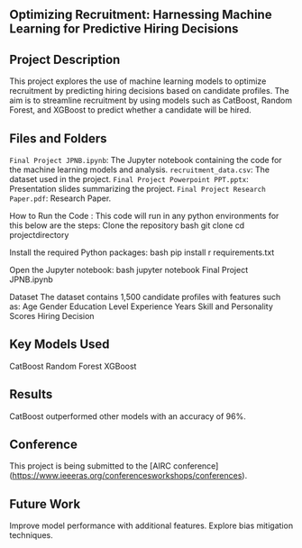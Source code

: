 ## Optimizing Recruitment: Harnessing Machine Learning for Predictive Hiring Decisions

## Project Description
This project explores the use of machine learning models to optimize recruitment by predicting hiring decisions based on candidate profiles. The aim is to streamline recruitment by using models such as CatBoost, Random Forest, and XGBoost to predict whether a candidate will be hired.

## Files and Folders
`Final Project JPNB.ipynb`: The Jupyter notebook containing the code for the machine learning models and analysis.
`recruitment_data.csv`: The dataset used in the project. 
`Final Project Powerpoint PPT.pptx`: Presentation slides summarizing the project.
`Final Project Research Paper.pdf`: Research Paper.

How to Run the Code : This code will run in any python environments for this below are the steps:
Clone the repository
bash
git clone <repourl>
cd projectdirectory
    
Install the required Python packages:
bash
pip install r requirements.txt
    
Open the Jupyter notebook:
bash
jupyter notebook Final Project JPNB.ipynb
   
Dataset
The dataset contains 1,500 candidate profiles with features such as:
Age
Gender
Education Level
Experience Years
Skill and Personality Scores
Hiring Decision

## Key Models Used
CatBoost
Random Forest
XGBoost

## Results
CatBoost outperformed other models with an accuracy of 96%.

## Conference
This project is being submitted to the [AIRC conference] (https://www.ieeeras.org/conferencesworkshops/conferences).

## Future Work
 Improve model performance with additional features.
 Explore bias mitigation techniques.
